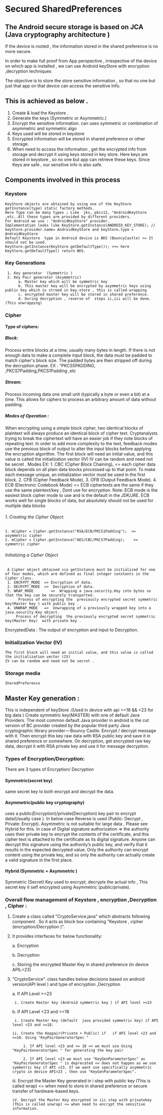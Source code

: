 # Secured SharedPreferences

## The Android secure storage is based on JCA (Java cryptography architecture )

If the device is rooted , the information stored in the shared preference is no more secure.

In order to make full proof from App perspective , irrespective of the device on which app is installed , 
we can use Android keyStore  with encryption ,decryption techniques 

The objective is to store  the store sensitive information , so that no one but just that app on that device can access the sensitive Info.

## This is achieved as below .

1. Create & load  the Keystore .
2. Generate the keys (Symmetric or Asymmetric.)
3. Encrypt the sensitive information.
        can uses symmetric  or combination of asymmetric and symmetric algo
4. Keys used will be stored in keystore
5. Encrypted information will be stored in shared preference or other storage.
6. When need to access the information , get the encrypted info from storage and decrypt it using keys stored in key store.
        Here keys are stored in keystore  , so no one but app can retrieve these keys.
         Since Keys are safe , our sensitive info is also safe.
## Components involved in this process 
### Keystore
    KeyStore objects are obtained by using one of the KeyStore getInstance(type) static factory methods.
    Here Type can be many types ; Like  jks, pkcs12, "AndroidKeyStore ,etc..All these types are provided by different providers.
    For Android we use : "AndroidKeyStore" provider.
    Implementation looks like KeyStore.getInstance(ANDROID_KEY_STORE); // keyStore.provider.name= AndroidKeyStore and keyStore.type = AndroidKeyStore
    Default Keystore  type in Android device is BKS (BouncyCastle) <= It should not be used. 
    KeyStore.getInstance(KeyStore.getDefaultType()); <+= here KeyStore.getDefaultType() return BKS.
### Key Generations
     1. Key generator  (Symmetric )
     2. Key Pair generator (Asymmetric)
          a. Master key which will be symmetric key 
          b. This master key will be encrypted by asymmetric keys using public key which is stroed in key-store , this is called wrapping 
          c. encrypted master key will be stored in shared preference.
          d. During decryption , reverse of  steps ii,iii will be done. (This unwrapping)
### Cipher
#### Type of  ciphers:
 ##### Block: 
 Process entire blocks at a time, usually many bytes in length.
 If there is not enough data to make a complete input block, the data must be padded to match cipher's block size.
 The padded bytes are then stripped off during the decryption phase.
       EX : "PKCS5PADDING, ,PKCS7Padding,PKCS1Padding ,etc
##### Stream:
Process incoming data one small unit (typically a byte or even a bit) at a time. 
This allows for ciphers to process an arbitrary amount of data without padding.

##### Modes of Operation :
When encrypting using a simple block cipher, two identical blocks of plaintext will always produce an identical block of cipher text.
Cryptanalysts trying to break the ciphertext will have an easier job if they note blocks of repeating text.
In order to add more complexity to the text, feedback modes use the previous block of output to alter the input blocks before applying the encryption algorithm. 
The first block will need an initial value, and this value is called the initialization vector (IV)
IV can be random and need not be secret .
Modes EX:
     1. CBC (Cipher Block Chaining),  <=  each cipher data block depends on all plain data blocks processed up to that point.
          To make each message unique, an initialization vector must be used in the first block.
     2. CFB (Cipher Feedback Mode), 
     3. OFB (Output Feedback Mode). 
     4. ECB (Electronic Codebook Mode)  <= ECB ciphertexts are the same if they use the same plaintext/key , Dont use for encryption.
          Note: ECB mode is the easiest block cipher mode to use and is the default in the JDK/JRE. 
          ECB works well for single blocks of data, but absolutely should not be used for multiple data blocks

###### 1. Creating the Cipher Object:
    1. mCipher = Cipher.getInstance("RSA/ECB/PKCS1Padding");  <=  asymmetric cipher
    2. mCipher = Cipher.getInstance("AES/CBC/PKCS7Padding);    <=  symmetric cipher
###### Initializing a Cipher Object
     A Cipher object obtained via getInstance must be initialized for one of four modes, which are defined as final integer constants in the Cipher class.
     1. ENCRYPT_MODE  => Encryption of data.
     2. DECRYPT_MODE  =>  Decryption of data.
     3. WRAP_MODE        =>  Wrapping a java.security.Key into bytes so that the key can be securely transported.
          Process of encrypting the  previously encrypted secret symmetric key(Master key ) with public key .
     4. UNWRAP_MODE   =>  Unwrapping of a previously wrapped key into a java.security.Key object.
         Process of decrypting  the previously encrypted secret symmetric key(Master Key)  with private key .

EncryptedData  : The output of  encryption and input to Decryption.
### Initialization Vector (IV) 
    The first block will need an initial value, and this value is called the initialization vector (IV)
    IV can be random and need not be secret .
### Storage media
    SharedPreference
## Master Key generation :
This is independent of keyStore .(Used in device with api >=18 && <23  for big data )
Create symmetric key(MASTER) with one of default Java Providers.  The most common default Java provider in android is the cut version of BC provider created by the popular third party Java cryptographic library provider — Bouncy Castle.
Encrypt / decrypt message with it. 
Then encrypt this key raw data with RSA public key and save it in shared preference or somewhere.
 On decryption, get encrypted raw key data,  decrypt it with RSA private key and use it for message decryption.
 
### Types of Encryption/Decryption:
 There are 3 types of Encryption/ Decryption

#### Symmetric(secret key)        
same secret key to both encrypt and decrypt the data.
#### Asymmetric(public key cryptography)
uses a public(Encryption)/private(Decryption) key pair to encrypt data(Usually case ). In below case Reverse is used (Public: Decrypt , Private: Encrypt). Asymmetric is not suitable for large data , Please see Hybrid for this.
 In case of Digital signature authorization => the authority uses their private key to encrypt the contents of the certificate, and this cipher text is attached to the certificate as its digital signature. 
Anyone can decrypt this signature using the authority’s public key, and verify that it results in the expected decrypted value. 
Only the authority can encrypt content using the private key, and so only the authority can actually create a valid signature in the first place.
#### Hybrid (Symmetric + Asymmetric ) 
   Symmetric (Secret) Key used to encrypt, decrypts the actual info , This secret key it self encrypted using Asymmetric (public/private).
### Overall flow management of Keystore , encryption ,Decryption , Cipher :
1. Create a class called "CryptoService.java" which abstracts  following component  . So  it acts as block box containing "Keystore , cipher (encryption/Decryption )".
2. It provides interfaces for below functionality:
     
     a. Encryption 
     
     b. Decryption 
     
     c. Storing the encrypted Master Key in shared preference (in device APIL<23)  
3. "CryptoService". class handles below decisions based on android version(API level ) and type of encryption ,Decryption 
    
    a. If API Level >=23
        
        i. Create Master key (Android symmetric key ) if API level >=23
    
    b. If API Level <23 and >=18
        
        i. Create Master key (default  java provided symmetric key) if API level <23 and >=18.
       
       ii. Create the Keppair(Private + Public) if   if API level <23 and >=18. Using "KeyPairGeneratorSpec "
            
            1. If API level <23 and <= 18 => we must use Using "KeyPairGeneratorSpec " for generating the key pair
            
            2. If API level >23 we must use "KeyGenParameterSpec" as "KeyPairGeneratorSpec " is deprecated <= does not happen as we use symmetric key if API >23. If we want use specifically asymmetric crypto in device API>23 , then use "KeyGenParameterSpec".
      
      iii. Encrypt the Master Key generated in i step with public key (This is called wrap)  <= when need to store in shared preference or secure transfer of hardware-based keys.
       
       iV. Decrypt the Master Key encrypted in iii step with privatekey (This is called unwrap) <= when need to encrypt the sensitive information.


